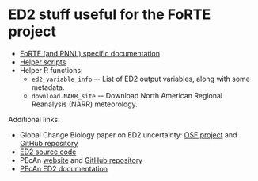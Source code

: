 # ED2 stuff useful for the FoRTE project

- [FoRTE (and PNNL) specific documentation](documentation/)
- [Helper scripts](scripts/)
- Helper R functions:
    - `ed2_variable_info` -- List of ED2 output variables, along with some metadata.
    - `download.NARR_site` -- Download North American Regional Reanalysis (NARR) meteorology.

Additional links:

- Global Change Biology paper on ED2 uncertainty: [OSF project](https://osf.io/dznuf) and [GitHub repository](https://github.com/ashiklom/fortebaseline)
- [ED2 source code](https://github.com/edmodel/ed2)
- PEcAn [website](https://www.pecanproject.org) and [GitHub repository](https://github.com/pecanproject/pecan)
- [PEcAn ED2 documentation](https://pecanproject.github.io/pecan-documentation/develop/pecan-models.html#models-ed)

